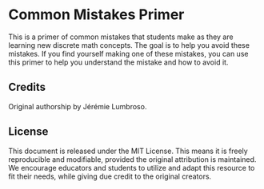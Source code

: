 # Common Mistakes Primer

This is a primer of common mistakes that students make as they are learning new discrete math concepts.  The goal is to help you avoid these mistakes.  If you find yourself making one of these mistakes, you can use this primer to help you understand the mistake and how to avoid it.

## Credits

Original authorship by Jérémie Lumbroso.

## License
This document is released under the MIT License. This means it is freely reproducible and modifiable, provided the original attribution is maintained. We encourage educators and students to utilize and adapt this resource to fit their needs, while giving due credit to the original creators.